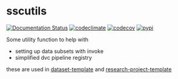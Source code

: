 # sscutils

[![Documentation Status](https://readthedocs.org/projects/sscutils/badge/?version=latest)](https://sscutils.readthedocs.io/en/latest)
[![codeclimate](https://img.shields.io/codeclimate/maintainability/sscu-budapest/sscutils.svg)](https://codeclimate.com/github/sscu-budapest/sscutils)
[![codecov](https://img.shields.io/codecov/c/github/sscu-budapest/sscutils)](https://codecov.io/gh/sscu-budapest/sscutils)
[![pypi](https://img.shields.io/pypi/v/sscutils.svg)](https://pypi.org/project/sscutils/)

Some utility function to help with

- setting up data subsets with invoke
- simplified dvc pipeline registry

these are used in [dataset-template](https://github.com/sscu-budapest/dataset-template) and [research-project-template](https://github.com/sscu-budapest/project-template)